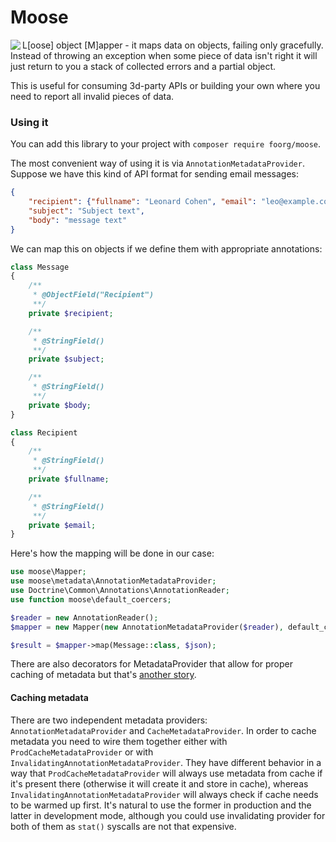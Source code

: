 Moose
=====

<image src="/moose64.png" align="left" />

L[oose] object [M]apper - it maps data on objects, failing only gracefully.
 Instead of throwing an exception when some piece of data isn't right it will
 just return to you a stack of collected errors and a partial object.

This is useful for consuming 3d-party APIs or building your own
 where you need to report all invalid pieces of data.

### Using it

You can add this library to your project with `composer require foorg/moose`.

The most convenient way of using it is via `AnnotationMetadataProvider`.
Suppose we have this kind of API format for sending email messages:
```json
{
    "recipient": {"fullname": "Leonard Cohen", "email": "leo@example.com"},
    "subject": "Subject text",
    "body": "message text"
}
```
We can map this on objects if we define them with appropriate annotations:

```php
class Message
{
    /**
     * @ObjectField("Recipient")
     **/
    private $recipient;

    /**
     * @StringField()
     **/
    private $subject;

    /**
     * @StringField()
     **/
    private $body;
}

class Recipient
{
    /**
     * @StringField()
     **/
    private $fullname;

    /**
     * @StringField()
     **/
    private $email;
}
```
Here's how the mapping will be done in our case:
```php
use moose\Mapper;
use moose\metadata\AnnotationMetadataProvider;
use Doctrine\Common\Annotations\AnnotationReader;
use function moose\default_coercers;

$reader = new AnnotationReader();
$mapper = new Mapper(new AnnotationMetadataProvider($reader), default_coercers());

$result = $mapper->map(Message::class, $json);
```

There are also decorators for MetadataProvider that allow for proper caching of
 metadata but that's [another story](caching-metadata).

#### Caching metadata

There are two independent metadata providers: `AnnotationMetadataProvider` and
 `CacheMetadataProvider`. In order to cache metadata you need to wire them together
 either with `ProdCacheMetadataProvider` or with `InvalidatingAnnotationMetadataProvider`.
 They have different behavior in a way that `ProdCacheMetadataProvider` will always use
 metadata from cache if it's present there (otherwise it will create it and store in cache),
 whereas `InvalidatingAnnotationMetadataProvider` will always check if cache needs to be
 warmed up first. It's natural to use the former in production and the latter in development
 mode, although you could use invalidating provider for both of them as `stat()` syscalls
 are not that expensive.
